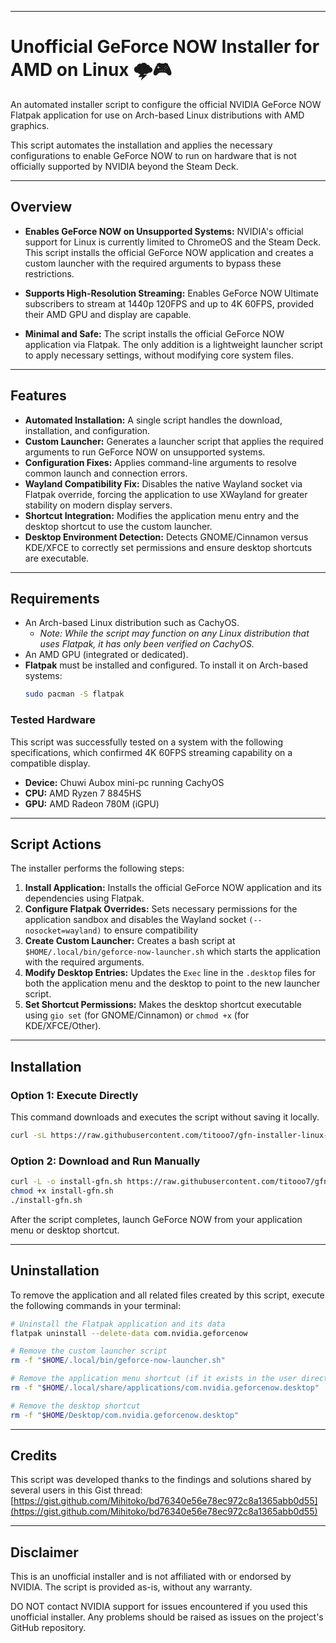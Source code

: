 -----

# Unofficial GeForce NOW Installer for AMD on Linux 🌩️🎮

An automated installer script to configure the official NVIDIA GeForce NOW Flatpak application for use on Arch-based Linux distributions with AMD graphics.

This script automates the installation and applies the necessary configurations to enable GeForce NOW to run on hardware that is not officially supported by NVIDIA beyond the Steam Deck.

-----

## Overview

  * **Enables GeForce NOW on Unsupported Systems:** NVIDIA's official support for Linux is currently limited to ChromeOS and the Steam Deck. This script installs the official GeForce NOW application and creates a custom launcher with the required arguments to bypass these restrictions.

  * **Supports High-Resolution Streaming:** Enables GeForce NOW Ultimate subscribers to stream at 1440p 120FPS and up to 4K 60FPS, provided their AMD GPU and display are capable.

  * **Minimal and Safe:** The script installs the official GeForce NOW application via Flatpak. The only addition is a lightweight launcher script to apply necessary settings, without modifying core system files.

-----

## Features

  * **Automated Installation:** A single script handles the download, installation, and configuration.
  * **Custom Launcher:** Generates a launcher script that applies the required arguments to run GeForce NOW on unsupported systems.
  * **Configuration Fixes:** Applies command-line arguments to resolve common launch and connection errors.
  * **Wayland Compatibility Fix:** Disables the native Wayland socket via Flatpak override, forcing the application to use XWayland for greater stability on modern display servers.
  * **Shortcut Integration:** Modifies the application menu entry and the desktop shortcut to use the custom launcher.
  * **Desktop Environment Detection:** Detects GNOME/Cinnamon versus KDE/XFCE to correctly set permissions and ensure desktop shortcuts are executable.

-----

## Requirements

  * An Arch-based Linux distribution such as CachyOS.
      * *Note: While the script may function on any Linux distribution that uses Flatpak, it has only been verified on CachyOS.*
  * An AMD GPU (integrated or dedicated).
  * **Flatpak** must be installed and configured. To install it on Arch-based systems:
    ```bash
    sudo pacman -S flatpak
    ```

### Tested Hardware

This script was successfully tested on a system with the following specifications, which confirmed 4K 60FPS streaming capability on a compatible display.

  * **Device:** Chuwi Aubox mini-pc running CachyOS
  * **CPU:** AMD Ryzen 7 8845HS
  * **GPU:** AMD Radeon 780M (iGPU)

-----

## Script Actions

The installer performs the following steps:

1.  **Install Application:** Installs the official GeForce NOW application and its dependencies using Flatpak.
2.  **Configure Flatpak Overrides:** Sets necessary permissions for the application sandbox and disables the Wayland socket `(--nosocket=wayland)` to ensure compatibility
3.  **Create Custom Launcher:** Creates a bash script at `$HOME/.local/bin/geforce-now-launcher.sh` which starts the application with the required arguments.
4.  **Modify Desktop Entries:** Updates the `Exec` line in the `.desktop` files for both the application menu and the desktop to point to the new launcher script.
5.  **Set Shortcut Permissions:** Makes the desktop shortcut executable using `gio set` (for GNOME/Cinnamon) or `chmod +x` (for KDE/XFCE/Other).

-----

## Installation

### Option 1: Execute Directly

This command downloads and executes the script without saving it locally.

```bash
curl -sL https://raw.githubusercontent.com/titooo7/gfn-installer-linux-amd/main/install-gfn.sh | bash
```

### Option 2: Download and Run Manually

```bash
curl -L -o install-gfn.sh https://raw.githubusercontent.com/titooo7/gfn-installer-linux-amd/main/install-gfn.sh
chmod +x install-gfn.sh
./install-gfn.sh
```

After the script completes, launch GeForce NOW from your application menu or desktop shortcut.

-----

## Uninstallation

To remove the application and all related files created by this script, execute the following commands in your terminal:

```bash
# Uninstall the Flatpak application and its data
flatpak uninstall --delete-data com.nvidia.geforcenow

# Remove the custom launcher script
rm -f "$HOME/.local/bin/geforce-now-launcher.sh"

# Remove the application menu shortcut (if it exists in the user directory)
rm -f "$HOME/.local/share/applications/com.nvidia.geforcenow.desktop"

# Remove the desktop shortcut
rm -f "$HOME/Desktop/com.nvidia.geforcenow.desktop"
```

-----

## Credits

This script was developed thanks to the findings and solutions shared by several users in this Gist thread: [https://gist.github.com/Mihitoko/bd76340e56e78ec972c8a1365abb0d55](https://gist.github.com/Mihitoko/bd76340e56e78ec972c8a1365abb0d55)

-----

## Disclaimer

This is an unofficial installer and is not affiliated with or endorsed by NVIDIA. The script is provided as-is, without any warranty.

DO NOT contact NVIDIA support for issues encountered if you used this unofficial installer. Any problems should be raised as issues on the project's GitHub repository.
